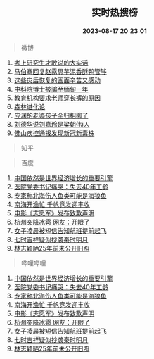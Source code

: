 <div align="center"><h2>实时热搜榜</h2><h4>2023-08-17 20:23:01</h4></div>

> 微博  

1. [考上研究生才敢说的大实话](https://s.weibo.com/weibo?q=%23%E8%80%83%E4%B8%8A%E7%A0%94%E7%A9%B6%E7%94%9F%E6%89%8D%E6%95%A2%E8%AF%B4%E7%9A%84%E5%A4%A7%E5%AE%9E%E8%AF%9D%23&t=31&band_rank=1&Refer=top)<br />
2. [马伯骞回复赵露思芋泥香酥鸭管够](https://s.weibo.com/weibo?q=%23%E9%A9%AC%E4%BC%AF%E9%AA%9E%E5%9B%9E%E5%A4%8D%E8%B5%B5%E9%9C%B2%E6%80%9D%E8%8A%8B%E6%B3%A5%E9%A6%99%E9%85%A5%E9%B8%AD%E7%AE%A1%E5%A4%9F%23&t=31&band_rank=2&Refer=top)<br />
3. [这些灾后恢复的画面辛苦又感动](https://s.weibo.com/weibo?q=%23%E8%BF%99%E4%BA%9B%E7%81%BE%E5%90%8E%E6%81%A2%E5%A4%8D%E7%9A%84%E7%94%BB%E9%9D%A2%E8%BE%9B%E8%8B%A6%E5%8F%88%E6%84%9F%E5%8A%A8%23&t=31&band_rank=3&Refer=top)<br />
4. [中科院博士被骗至缅甸一年](https://s.weibo.com/weibo?q=%23%E4%B8%AD%E7%A7%91%E9%99%A2%E5%8D%9A%E5%A3%AB%E8%A2%AB%E9%AA%97%E8%87%B3%E7%BC%85%E7%94%B8%E4%B8%80%E5%B9%B4%23&t=31&band_rank=4&Refer=top)<br />
5. [教育机构要求老师穿长裤的原因](https://s.weibo.com/weibo?q=%E6%95%99%E8%82%B2%E6%9C%BA%E6%9E%84%E8%A6%81%E6%B1%82%E8%80%81%E5%B8%88%E7%A9%BF%E9%95%BF%E8%A3%A4%E7%9A%84%E5%8E%9F%E5%9B%A0&t=31&band_rank=5&Refer=top)<br />
6. [森林进化论](https://s.weibo.com/weibo?q=%E6%A3%AE%E6%9E%97%E8%BF%9B%E5%8C%96%E8%AE%BA&t=31&band_rank=6&Refer=top)<br />
7. [应渊的老婆孩子全归相柳了](https://s.weibo.com/weibo?q=%23%E5%BA%94%E6%B8%8A%E7%9A%84%E8%80%81%E5%A9%86%E5%AD%A9%E5%AD%90%E5%85%A8%E5%BD%92%E7%9B%B8%E6%9F%B3%E4%BA%86%23&t=31&band_rank=7&Refer=top)<br />
8. [刘德华说刘嘉玲是梁朝伟i人](https://s.weibo.com/weibo?q=%23%E5%88%98%E5%BE%B7%E5%8D%8E%E8%AF%B4%E5%88%98%E5%98%89%E7%8E%B2%E6%98%AF%E6%A2%81%E6%9C%9D%E4%BC%9Fi%E4%BA%BA%23&t=31&band_rank=8&Refer=top)<br />
9. [佛山疾控通报发现新冠新毒株](https://s.weibo.com/weibo?q=%23%E4%BD%9B%E5%B1%B1%E7%96%BE%E6%8E%A7%E9%80%9A%E6%8A%A5%E5%8F%91%E7%8E%B0%E6%96%B0%E5%86%A0%E6%96%B0%E6%AF%92%E6%A0%AA%23&t=31&band_rank=9&Refer=top)<br />

> 知乎  


> 百度  

1. [中国依然是世界经济增长的重要引擎](https://www.baidu.com/s?wd=%E4%B8%AD%E5%9B%BD%E4%BE%9D%E7%84%B6%E6%98%AF%E4%B8%96%E7%95%8C%E7%BB%8F%E6%B5%8E%E5%A2%9E%E9%95%BF%E7%9A%84%E9%87%8D%E8%A6%81%E5%BC%95%E6%93%8E&sa=fyb_news&rsv_dl=fyb_news)<br />
2. [医院党委书记痛哭：失去40年工龄](https://www.baidu.com/s?wd=%E5%8C%BB%E9%99%A2%E5%85%9A%E5%A7%94%E4%B9%A6%E8%AE%B0%E7%97%9B%E5%93%AD%EF%BC%9A%E5%A4%B1%E5%8E%BB40%E5%B9%B4%E5%B7%A5%E9%BE%84&sa=fyb_news&rsv_dl=fyb_news)<br />
3. [专家称北海伤人鱼类可能是海狼鱼](https://www.baidu.com/s?wd=%E4%B8%93%E5%AE%B6%E7%A7%B0%E5%8C%97%E6%B5%B7%E4%BC%A4%E4%BA%BA%E9%B1%BC%E7%B1%BB%E5%8F%AF%E8%83%BD%E6%98%AF%E6%B5%B7%E7%8B%BC%E9%B1%BC&sa=fyb_news&rsv_dl=fyb_news)<br />
4. [南海开渔忙 千帆竞发迎丰收](https://www.baidu.com/s?wd=%E5%8D%97%E6%B5%B7%E5%BC%80%E6%B8%94%E5%BF%99+%E5%8D%83%E5%B8%86%E7%AB%9E%E5%8F%91%E8%BF%8E%E4%B8%B0%E6%94%B6&sa=fyb_news&rsv_dl=fyb_news)<br />
5. [电影《志愿军》发布致歉声明](https://www.baidu.com/s?wd=%E7%94%B5%E5%BD%B1%E3%80%8A%E5%BF%97%E6%84%BF%E5%86%9B%E3%80%8B%E5%8F%91%E5%B8%83%E8%87%B4%E6%AD%89%E5%A3%B0%E6%98%8E&sa=fyb_news&rsv_dl=fyb_news)<br />
6. [杭州突降冰雹 网友：开眼了](https://www.baidu.com/s?wd=%E6%9D%AD%E5%B7%9E%E7%AA%81%E9%99%8D%E5%86%B0%E9%9B%B9+%E7%BD%91%E5%8F%8B%EF%BC%9A%E5%BC%80%E7%9C%BC%E4%BA%86&sa=fyb_news&rsv_dl=fyb_news)<br />
7. [女子凌晨被短信告知航班提前起飞](https://www.baidu.com/s?wd=%E5%A5%B3%E5%AD%90%E5%87%8C%E6%99%A8%E8%A2%AB%E7%9F%AD%E4%BF%A1%E5%91%8A%E7%9F%A5%E8%88%AA%E7%8F%AD%E6%8F%90%E5%89%8D%E8%B5%B7%E9%A3%9E&sa=fyb_news&rsv_dl=fyb_news)<br />
8. [七时吉祥疑似抄袭秦时明月](https://www.baidu.com/s?wd=%E4%B8%83%E6%97%B6%E5%90%89%E7%A5%A5%E7%96%91%E4%BC%BC%E6%8A%84%E8%A2%AD%E7%A7%A6%E6%97%B6%E6%98%8E%E6%9C%88&sa=fyb_news&rsv_dl=fyb_news)<br />
9. [林志颖晒25年前未公开旧照](https://www.baidu.com/s?wd=%E6%9E%97%E5%BF%97%E9%A2%96%E6%99%9225%E5%B9%B4%E5%89%8D%E6%9C%AA%E5%85%AC%E5%BC%80%E6%97%A7%E7%85%A7&sa=fyb_news&rsv_dl=fyb_news)<br />

> 哔哩哔哩  

1. [中国依然是世界经济增长的重要引擎](https://www.baidu.com/s?wd=%E4%B8%AD%E5%9B%BD%E4%BE%9D%E7%84%B6%E6%98%AF%E4%B8%96%E7%95%8C%E7%BB%8F%E6%B5%8E%E5%A2%9E%E9%95%BF%E7%9A%84%E9%87%8D%E8%A6%81%E5%BC%95%E6%93%8E&sa=fyb_news&rsv_dl=fyb_news)<br />
2. [医院党委书记痛哭：失去40年工龄](https://www.baidu.com/s?wd=%E5%8C%BB%E9%99%A2%E5%85%9A%E5%A7%94%E4%B9%A6%E8%AE%B0%E7%97%9B%E5%93%AD%EF%BC%9A%E5%A4%B1%E5%8E%BB40%E5%B9%B4%E5%B7%A5%E9%BE%84&sa=fyb_news&rsv_dl=fyb_news)<br />
3. [专家称北海伤人鱼类可能是海狼鱼](https://www.baidu.com/s?wd=%E4%B8%93%E5%AE%B6%E7%A7%B0%E5%8C%97%E6%B5%B7%E4%BC%A4%E4%BA%BA%E9%B1%BC%E7%B1%BB%E5%8F%AF%E8%83%BD%E6%98%AF%E6%B5%B7%E7%8B%BC%E9%B1%BC&sa=fyb_news&rsv_dl=fyb_news)<br />
4. [南海开渔忙 千帆竞发迎丰收](https://www.baidu.com/s?wd=%E5%8D%97%E6%B5%B7%E5%BC%80%E6%B8%94%E5%BF%99+%E5%8D%83%E5%B8%86%E7%AB%9E%E5%8F%91%E8%BF%8E%E4%B8%B0%E6%94%B6&sa=fyb_news&rsv_dl=fyb_news)<br />
5. [电影《志愿军》发布致歉声明](https://www.baidu.com/s?wd=%E7%94%B5%E5%BD%B1%E3%80%8A%E5%BF%97%E6%84%BF%E5%86%9B%E3%80%8B%E5%8F%91%E5%B8%83%E8%87%B4%E6%AD%89%E5%A3%B0%E6%98%8E&sa=fyb_news&rsv_dl=fyb_news)<br />
6. [杭州突降冰雹 网友：开眼了](https://www.baidu.com/s?wd=%E6%9D%AD%E5%B7%9E%E7%AA%81%E9%99%8D%E5%86%B0%E9%9B%B9+%E7%BD%91%E5%8F%8B%EF%BC%9A%E5%BC%80%E7%9C%BC%E4%BA%86&sa=fyb_news&rsv_dl=fyb_news)<br />
7. [女子凌晨被短信告知航班提前起飞](https://www.baidu.com/s?wd=%E5%A5%B3%E5%AD%90%E5%87%8C%E6%99%A8%E8%A2%AB%E7%9F%AD%E4%BF%A1%E5%91%8A%E7%9F%A5%E8%88%AA%E7%8F%AD%E6%8F%90%E5%89%8D%E8%B5%B7%E9%A3%9E&sa=fyb_news&rsv_dl=fyb_news)<br />
8. [七时吉祥疑似抄袭秦时明月](https://www.baidu.com/s?wd=%E4%B8%83%E6%97%B6%E5%90%89%E7%A5%A5%E7%96%91%E4%BC%BC%E6%8A%84%E8%A2%AD%E7%A7%A6%E6%97%B6%E6%98%8E%E6%9C%88&sa=fyb_news&rsv_dl=fyb_news)<br />
9. [林志颖晒25年前未公开旧照](https://www.baidu.com/s?wd=%E6%9E%97%E5%BF%97%E9%A2%96%E6%99%9225%E5%B9%B4%E5%89%8D%E6%9C%AA%E5%85%AC%E5%BC%80%E6%97%A7%E7%85%A7&sa=fyb_news&rsv_dl=fyb_news)<br />
